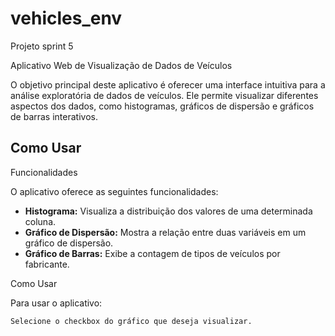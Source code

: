 # vehicles_env
Projeto sprint 5

Aplicativo Web de Visualização de Dados de Veículos

O objetivo principal deste aplicativo é oferecer uma interface intuitiva para a análise exploratória de dados de veículos. Ele permite visualizar diferentes aspectos dos dados, como histogramas, gráficos de dispersão e gráficos de barras interativos.

## Como Usar

Funcionalidades

O aplicativo oferece as seguintes funcionalidades:

- **Histograma:** Visualiza a distribuição dos valores de uma determinada coluna.
- **Gráfico de Dispersão:** Mostra a relação entre duas variáveis em um gráfico de dispersão.
- **Gráfico de Barras:** Exibe a contagem de tipos de veículos por fabricante.

Como Usar

Para usar o aplicativo:

    Selecione o checkbox do gráfico que deseja visualizar.
